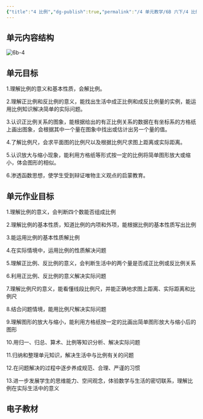 ```yaml
---
{"title":"4 比例","dg-publish":true,"permalink":"/4 单元教学/6B 六下/4 比例/","dgPassFrontmatter":true,"noteIcon":""}
---
```



## 单元内容结构

![6b-4](https://r2.edui123.com/2023/05/6b-4.png)

## 单元目标

1.理解比例的意义和基本性质，会解比例。

2.理解正比例和反比例的意义，能找出生活中成正比例和成反比例量的实例，能运用比例知识解决简单的实际问题。

3.认识正比例关系的图象，能根据给出的有正比例关系的数据在有坐标系的方格纸上画出图象，会根据其中一个量在图象中找出或估计出另一个量的值。

4.了解比例尺，会求平面图的比例尺以及根据比例尺求图上距离或实际距离。

5.认识放大与缩小现象，能利用方格纸等形式按一定的比例将简单图形放大或缩小，体会图形的相似。

6.渗透函数思想，使学生受到辩证唯物主义观点的启蒙教育。

## 单元作业目标

1.理解比例的意义，会判断四个数能否组成比例

2.理解比例的基本性质，知道比例的内项和外项，能根据比例的基本性质写出比例

3.能运用比例的基本性质解比例

4.在实际情境中，运用比例的性质解决问题

5.理解正比例、反比例的意义，会判断生活中的两个量是否成正比例或反比例关系

6.利用正比例、反比例的意义解决实际问题

7.理解比例尺的意义，能看懂线段比例尺，并能正确地求图上距离、实际距离和比例尺

8.结合问题情境，能用比例尺解决实际问题

9.理解图形的放大与缩小，能利用方格纸按一定的比画出简单图形放大与缩小后的图形

10.用归一、归总、算术、比例等知识分析、解决实际问题

11.归纳和整理单元知识，解决生活中与比例有关的问题

12.在问题解决的过程中逐步养成规范、合理、严谨的习惯

13.进一步发展学生的思维能力、空间观念，体验数学与生活的密切联系，理解比例在实际生活中的意义

## 电子教材

